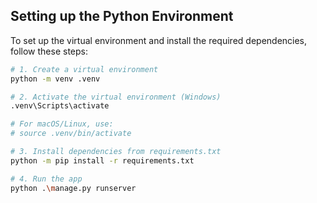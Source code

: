 ## Setting up the Python Environment

To set up the virtual environment and install the required dependencies, follow these steps:

```bash
# 1. Create a virtual environment
python -m venv .venv

# 2. Activate the virtual environment (Windows)
.venv\Scripts\activate

# For macOS/Linux, use:
# source .venv/bin/activate

# 3. Install dependencies from requirements.txt
python -m pip install -r requirements.txt

# 4. Run the app
python .\manage.py runserver